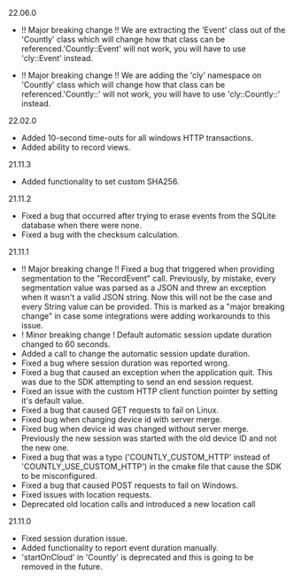 22.06.0
* !! Major breaking change !! We are extracting the 'Event' class out of the 'Countly' class which will change how that class can be referenced.'Countly::Event' will not work, you will have to use 'cly::Event' instead.

* !! Major breaking change !! We are adding the 'cly' namespace on 'Countly' class which will change how that class can be referenced.'Countly::' will not work, you will have to use 'cly::Countly::' instead.

22.02.0
* Added 10-second time-outs for all windows HTTP transactions.
* Added ability to record views.

21.11.3
* Added functionality to set custom SHA256.

21.11.2
* Fixed a bug that occurred after trying to erase events from the SQLite database when there were none.
* Fixed a bug with the checksum calculation.

21.11.1
* !! Major breaking change !! Fixed a bug that triggered when providing segmentation to the "RecordEvent" call. Previously, by mistake, every segmentation value was parsed as a JSON and threw an exception when it wasn't a valid JSON string. Now this will not be the case and every String value can be provided. This is marked as a "major breaking change" in case some integrations were adding workarounds to this issue.
* ! Minor breaking change ! Default automatic session update duration changed to 60 seconds.
* Added a call to change the automatic session update duration.
* Fixed a bug where session duration was reported wrong.
* Fixed a bug that caused an exception when the application quit. This was due to the SDK attempting to send an end session request.
* Fixed an issue with the custom HTTP client function pointer by setting it's default value.
* Fixed a bug that caused GET requests to fail on Linux.
* Fixed bug when changing device id with server merge.
* Fixed bug when device id was changed without server merge. Previously the new session was started with the old device ID and not the new one.
* Fixed a bug that was a typo ('COUNTLY_CUSTOM_HTTP' instead of 'COUNTLY_USE_CUSTOM_HTTP') in the cmake file that cause the SDK to be misconfigured. 
* Fixed a bug that caused POST requests to fail on Windows.
* Fixed issues with location requests.
* Deprecated old location calls and introduced a new location call

21.11.0
* Fixed session duration issue.
* Added functionality to report event duration manually.
* 'startOnCloud' in 'Countly' is deprecated and this is going to be removed in the future.
